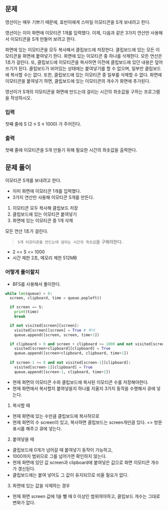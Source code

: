 ## 문제
영선이는 매우 기쁘기 때문에, 효빈이에게 스마일 이모티콘을 S개 보내려고 한다.

영선이는 이미 화면에 이모티콘 1개를 입력했다. 이제, 다음과 같은 3가지 연산만 사용해서 이모티콘을 S개 만들어 보려고 한다.

화면에 있는 이모티콘을 모두 복사해서 클립보드에 저장한다.
클립보드에 있는 모든 이모티콘을 화면에 붙여넣기 한다.
화면에 있는 이모티콘 중 하나를 삭제한다.
모든 연산은 1초가 걸린다. 또, 클립보드에 이모티콘을 복사하면 이전에 클립보드에 있던 내용은 덮어쓰기가 된다. 클립보드가 비어있는 상태에는 붙여넣기를 할 수 없으며, 일부만 클립보드에 복사할 수는 없다. 또한, 클립보드에 있는 이모티콘 중 일부를 삭제할 수 없다. 화면에 이모티콘을 붙여넣기 하면, 클립보드에 있는 이모티콘의 개수가 화면에 추가된다.

영선이가 S개의 이모티콘을 화면에 만드는데 걸리는 시간의 최솟값을 구하는 프로그램을 작성하시오.

### 입력
첫째 줄에 S (2 ≤ S ≤ 1000) 가 주어진다.

### 출력
첫째 줄에 이모티콘을 S개 만들기 위해 필요한 시간의 최솟값을 출력한다.

## 문제 풀이
이모티콘 S개를 보내려고 한다. 
- 이미 화면에 이모티콘 1개를 입력했다.
- 3가지 연산만 사용해 이모티콘 S개를 만든다.

1. 이모티콘 모두 복사해 클립보드 저장
2. 클립보드에 있는 이모티콘 붙여넣기
3. 화면에 있는 이모티콘 중 1개 삭제

모든 연산 1초가 걸린다.

> `S개 이모티콘을 만드는데 걸리는 시간의 최솟값`을 구해야한다.

- 2 <= S <= 1000
- 시간 제한 2초, 메모리 제한 512MB

### 어떻게 풀이할지

- BFS를 사용해서 풀이한다.

``` Python
while len(queue) > 0:
  screen, clipboard, time = queue.popleft()

  if screen == S:
    print(time)
    break

  if not visited[screen][screen]:
    visited[screen][screen] = True # 복사
    queue.append([screen, screen, time+1])

  if clipboard > 0 and screen + clipboard <= 1000 and not visited[screen+clipboard][clipboard]:
    visited[screen+clipboard][clipboard] = True
    queue.append([screen+clipboard, clipboard, time+1])
  
  if screen-1 >= 0 and not visited[screen-1][clipboard]:
    visited[screen-1][clipboard] = True
    queue.append([screen-1, clipboard, time+1])
```

- 현재 화면의 이모티콘 수와 클립보드에 복사된 이모티콘 수를 저장해야한다.
- 현재 화면에서 복사할지 붙여넣을지 하나를 지울지 3가지 동작을 수행해서 큐에 넣는다.

1. 복사할 때
- 현재 화면에 있는 수만큼 클립보드에 복사하므로
- 현재 화면의 수 screen이 있고, 복사하면 클립보드는 screen개만큼 있다. => 방문 표시를 해주고 큐에 넣는다.

2. 붙여넣을 때 
- 클립보드에 0개가 넘어갈 때 붙여넣기 동작이 가능하고,
- 1000까지 범위므로 그를 넘어가면 확인하지 않는다.
- 현재 화면에 있던 값 screen과 clipboard에 붙여넣은 값으로 화면 이모티콘 개수가 갱신된다.
- 클립보드에는 붙여 넣어도 그 값이 유지되므로 비울 필요가 없다.

3. 화면에 있는 값을 삭제하는 경우
- 현재 화면 screen 값에 1을 뺄 때 0 이상인 범위여야하고, 클립보드 개수는 그대로 변화가 없다.
